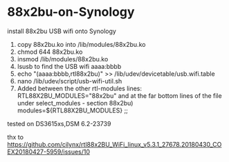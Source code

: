 # 88x2bu-on-Synology
install 88x2bu USB wifi onto Synology
1. copy 88x2bu.ko into  /lib/modules/88x2bu.ko
2. chmod 644 88x2bu.ko
3. insmod /lib/modules/88x2bu.ko
4. lsusb to find the USB wifi aaaa:bbbb
5. echo "(aaaa:bbbb,rtl88x2bu)" >> /lib/udev/devicetable/usb.wifi.table
6. nano /lib/udev/script/usb-wifi-util.sh
7. Added between the other rtl-modules lines:
RTL88X2BU_MODULES="88x2bu"
and at the far bottom lines of the file under
select_modules - section
88x2bu)
modules=${RTL88X2BU_MODULES}
;;

tested on DS3615xs,DSM 6.2-23739

thx to https://github.com/cilynx/rtl88x2BU_WiFi_linux_v5.3.1_27678.20180430_COEX20180427-5959/issues/10
